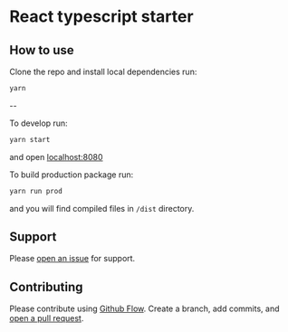 # React typescript starter

## How to use

Clone the repo and install local dependencies run:

```sh
yarn
```

--

To develop run:

```sh
yarn start
```

and open [localhost:8080](http://localhost:8080/)

To build production package run:

```sh
yarn run prod
```

and you will find compiled files in `/dist` directory.

## Support

Please [open an issue](https://github.com/smith-chris/react-typescript-starter/issues/new) for support.

## Contributing

Please contribute using [Github Flow](https://guides.github.com/introduction/flow/). Create a branch, add commits, and [open a pull request](https://github.com/smith-chris/react-typescript-starter/compare).
